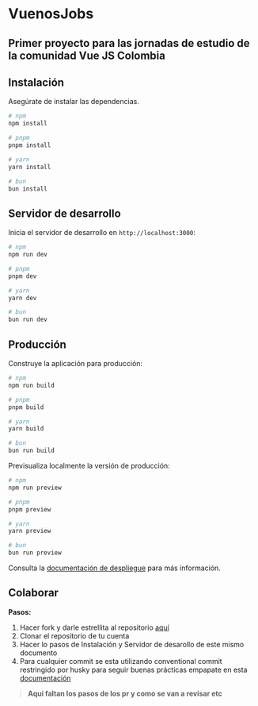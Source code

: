 # VuenosJobs

## Primer proyecto para las jornadas de estudio de la comunidad Vue JS Colombia

## Instalación

Asegúrate de instalar las dependencias.

```bash
# npm
npm install

# pnpm
pnpm install

# yarn
yarn install

# bun
bun install
```

## Servidor de desarrollo

Inicia el servidor de desarrollo en `http://localhost:3000`:

```bash
# npm
npm run dev

# pnpm
pnpm dev

# yarn
yarn dev

# bun
bun run dev
```

## Producción

Construye la aplicación para producción:

```bash
# npm
npm run build

# pnpm
pnpm build

# yarn
yarn build

# bun
bun run build
```

Previsualiza localmente la versión de producción:

```bash
# npm
npm run preview

# pnpm
pnpm preview

# yarn
yarn preview

# bun
bun run preview
```

Consulta la [documentación de despliegue](https://nuxt.com/docs/getting-started/deployment) para más información.

## Colaborar

**Pasos:**

1. Hacer fork y darle estrellita al repositorio [aquí](https://github.com/vuejsco/VuenosJobs)
2. Clonar el repositorio de tu cuenta
3. Hacer lo pasos de Instalación y Servidor de desarollo de este mismo documento
4. Para cualquier commit se esta utilizando conventional commit restringido por husky para seguir buenas prácticas empapate en esta [documentación](https://www.conventionalcommits.org/en/v1.0.0/)

> **Aqui faltan los pasos de los pr y como se van a revisar etc**
